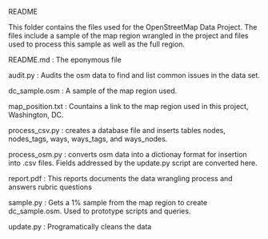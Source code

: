 
README

This folder contains the files used for the OpenStreetMap Data Project.  The files include a sample of the map region wrangled in the project and files used to process this sample as well as the full region.

README.md : The eponymous file  

audit.py : Audits the osm data to find and list common issues in the data set.

dc_sample.osm : A sample of the map region used.

map_position.txt : Countains a link to the map region used in this project, Washington, DC.

process_csv.py : creates a database file and inserts tables nodes, nodes_tags, ways, ways_tags, and ways_nodes.

process_osm.py : converts osm data into a dictionay format for insertion into .csv files.  Fields addressed by the update.py script are converted here.

report.pdf : This reports documents the data wrangling process and answers rubric questions

sample.py : Gets a 1% sample from the map region to create dc_sample.osm.  Used to prototype scripts and queries.

update.py : Programatically cleans the data
